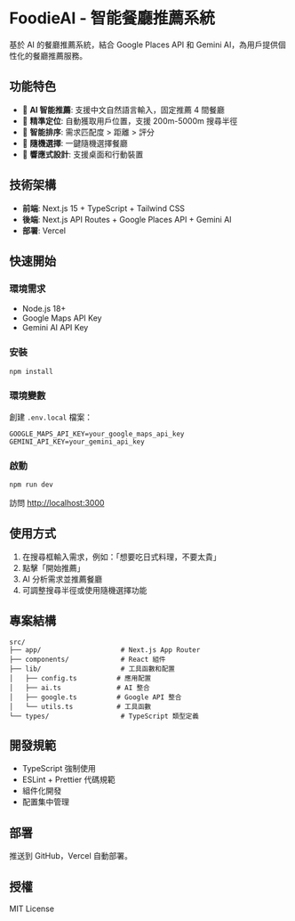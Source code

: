# FoodieAI - 智能餐廳推薦系統

基於 AI 的餐廳推薦系統，結合 Google Places API 和 Gemini AI，為用戶提供個性化的餐廳推薦服務。

## 功能特色

- 🤖 **AI 智能推薦**: 支援中文自然語言輸入，固定推薦 4 間餐廳
- 📍 **精準定位**: 自動獲取用戶位置，支援 200m-5000m 搜尋半徑
- 🎯 **智能排序**: 需求匹配度 > 距離 > 評分
- 🎲 **隨機選擇**: 一鍵隨機選擇餐廳
- 📱 **響應式設計**: 支援桌面和行動裝置

## 技術架構

- **前端**: Next.js 15 + TypeScript + Tailwind CSS
- **後端**: Next.js API Routes + Google Places API + Gemini AI
- **部署**: Vercel

## 快速開始

### 環境需求

- Node.js 18+
- Google Maps API Key
- Gemini AI API Key

### 安裝

```bash
npm install
```

### 環境變數

創建 `.env.local` 檔案：

```env
GOOGLE_MAPS_API_KEY=your_google_maps_api_key
GEMINI_API_KEY=your_gemini_api_key
```

### 啟動

```bash
npm run dev
```

訪問 [http://localhost:3000](http://localhost:3000)

## 使用方式

1. 在搜尋框輸入需求，例如：「想要吃日式料理，不要太貴」
2. 點擊「開始推薦」
3. AI 分析需求並推薦餐廳
4. 可調整搜尋半徑或使用隨機選擇功能

## 專案結構

```
src/
├── app/                    # Next.js App Router
├── components/             # React 組件
├── lib/                    # 工具函數和配置
│   ├── config.ts          # 應用配置
│   ├── ai.ts              # AI 整合
│   ├── google.ts          # Google API 整合
│   └── utils.ts           # 工具函數
└── types/                  # TypeScript 類型定義
```

## 開發規範

- TypeScript 強制使用
- ESLint + Prettier 代碼規範
- 組件化開發
- 配置集中管理

## 部署

推送到 GitHub，Vercel 自動部署。

## 授權

MIT License

